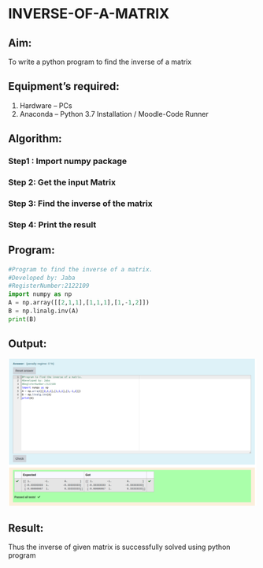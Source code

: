# INVERSE-OF-A-MATRIX
## Aim:
To write a python program to find the inverse of a matrix
## Equipment’s required:
1. 	Hardware – PCs
2. 	Anaconda – Python 3.7 Installation / Moodle-Code Runner
## Algorithm:
### Step1 : Import numpy package
### Step 2: Get the input Matrix
### Step 3: Find the inverse of the matrix
### Step 4: Print the result

## Program:
```python
#Program to find the inverse of a matrix.
#Developed by: Jaba
#RegisterNumber:2122109
import numpy as np
A = np.array([[2,1,1],[1,1,1],[1,-1,2]])
B = np.linalg.inv(A)
print(B)
```
## Output:
![output1](inverseout.png)

## Result:
Thus the inverse of given matrix is successfully solved using python program

